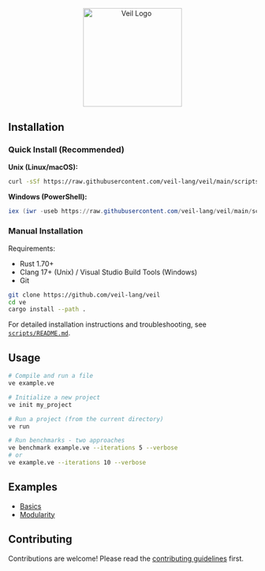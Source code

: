 
<div align="center" style="display: grid; place-items: center; gap: 1rem;">
     <img src="https://cdn.discordapp.com/app-assets/1382254020038627338/1382254808395812995.png" alt="Veil Logo" width="200">
</div>



## Installation

### Quick Install (Recommended)

**Unix (Linux/macOS):**
```bash
curl -sSf https://raw.githubusercontent.com/veil-lang/veil/main/scripts/install.sh | bash
```

**Windows (PowerShell):**
```powershell
iex (iwr -useb https://raw.githubusercontent.com/veil-lang/veil/main/scripts/install.ps1).Content
```

### Manual Installation

Requirements:
- Rust 1.70+
- Clang 17+ (Unix) / Visual Studio Build Tools (Windows)
- Git

```bash
git clone https://github.com/veil-lang/veil
cd ve
cargo install --path .
```

For detailed installation instructions and troubleshooting, see [`scripts/README.md`](scripts/README.md).

## Usage
```bash
# Compile and run a file
ve example.ve

# Initialize a new project
ve init my_project

# Run a project (from the current directory)
ve run

# Run benchmarks - two approaches
ve benchmark example.ve --iterations 5 --verbose
# or
ve example.ve --iterations 10 --verbose
```

## Examples
- [Basics](./examples/basics/README.md)
- [Modularity](./examples/modularity/README.md)

## Contributing
Contributions are welcome! Please read the [contributing guidelines](CONTRIBUTING.md) first.